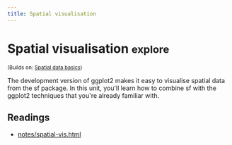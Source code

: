 ```yaml
---
title: Spatial visualisation
---
```


<!-- Generated automatically from spatial-vis.yml. Do not edit by hand -->

# Spatial visualisation <small class='explore'>explore</small>
<small>(Builds on: [Spatial data basics](spatial-basics.md))</small>

The development version of ggplot2 makes it easy to visualise spatial
data from the sf package. In this unit, you'll learn how to combine
sf with the ggplot2 techniques that you're already familiar with.

## Readings

  * [notes/spatial-vis.html](notes/spatial-vis.html)



